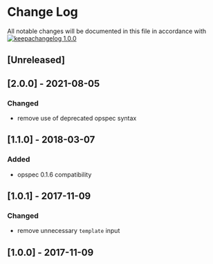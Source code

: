 # Change Log

All notable changes will be documented in this file in accordance with
[![keepachangelog 1.0.0](https://img.shields.io/badge/keepachangelog-1.0.0-brightgreen.svg)](http://keepachangelog.com/en/1.0.0/)

## \[Unreleased]

## \[2.0.0] - 2021-08-05

### Changed

- remove use of deprecated opspec syntax

## \[1.1.0] - 2018-03-07

### Added

- opspec 0.1.6 compatibility

## \[1.0.1] - 2017-11-09

### Changed

- remove unnecessary `template` input

## \[1.0.0] - 2017-11-09
